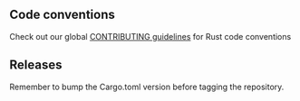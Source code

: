 ## Code conventions

Check out our global [CONTRIBUTING guidelines](https://github.com/kubewarden/.github/blob/main/CONTRIBUTING.md) for Rust code conventions

## Releases

Remember to bump the Cargo.toml version before tagging the repository.
